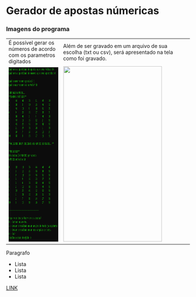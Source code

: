 # Gerador de apostas númericas

### Imagens do programa

<table>
  <tr>
    <td>É possível gerar os números de acordo com os parametros digitados</td>
     <td>Além de ser gravado em um arquivo de sua escolha (txt ou csv), será apresentado na tela como foi gravado.</td>
  </tr>
  <tr>
    <td><img src="./img/opcao_salvar.png" width=270 height=480></td>
    <td><img src="./img/resultados_gravados" width=270 height=480></td>
  </tr>
 </table>

Paragrafo

* Lista
* Lista
* Lista

[LINK](https://www.google.com)